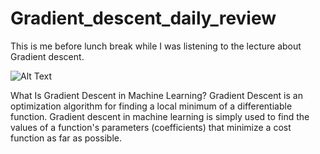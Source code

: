 # Gradient_descent_daily_review

This is me before lunch break while I was listening to the lecture about Gradient descent.

![Alt Text]([url](https://github.com/parsakazempour/Gradient_descent_daily_review/blob/main/0%20BA_DE2Nr3Ohi5HhI.jpg))

















What Is Gradient Descent in Machine Learning?
Gradient Descent is an optimization algorithm for finding a local minimum of a differentiable function. 
Gradient descent in machine learning is simply used to find the values of a function's parameters (coefficients) that minimize a cost function as far as possible.
